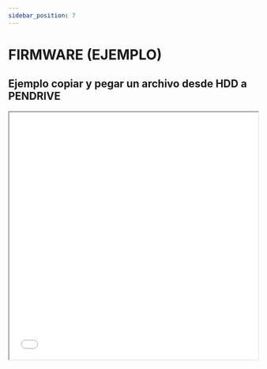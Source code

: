 ```yaml
---
sidebar_position: 7
---
```



# FIRMWARE (EJEMPLO)

## Ejemplo copiar y pegar un archivo desde HDD a PENDRIVE

<div>
    <iframe src="/si/pdf/ejemplo copiar y pegar.pdf" width="100%" height="500px" />
</div>


